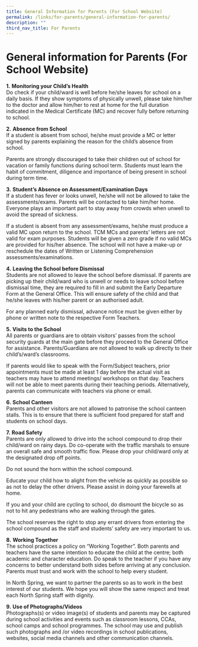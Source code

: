 ```yaml
---
title: General Information for Parents (For School Website)
permalink: /links/for-parents/general-information-for-parents/
description: ""
third_nav_title: For Parents
---
```

General information for Parents (For School Website)
====================================================

**1.** **Monitoring your Child’s Health** <br>
Do check if your child/ward is well before he/she leaves for school on a daily basis. If they show symptoms of physically unwell, please take him/her to the doctor and allow him/her to rest at home for the full duration indicated in the Medical Certificate (MC) and recover fully before returning to school.

**2.** **Absence from School** <br>
If a student is absent from school, he/she must provide a MC or letter signed by parents explaining the reason for the child’s absence from school. 

Parents are strongly discouraged to take their children out of school for vacation or family functions during school term. Students must learn the habit of commitment, diligence and importance of being present in school during term time.

**3.** **Student’s Absence on Assessment/Examination Days** <br>
If a student has fever or looks unwell, he/she will not be allowed to take the assessments/exams. Parents will be contacted to take him/her home. Everyone plays an important part to stay away from crowds when unwell to avoid the spread of sickness.

If a student is absent from any assessment/exams, he/she must produce a valid MC upon return to the school. TCM MCs and parents’ letters are not valid for exam purposes. Students will be given a zero grade if no valid MCs are provided for his/her absence. The school will not have a make-up or reschedule the dates of Written or Listening Comprehension assessments/examinations.

**4.** **Leaving the School before Dismissal** <br>
Students are not allowed to leave the school before dismissal. If parents are picking up their child/ward who is unwell or needs to leave school before dismissal time, they are required to fill in and submit the Early Departure Form at the General Office. This will ensure safety of the child and that he/she leaves with his/her parent or an authorised adult. 

For any planned early dismissal, advance notice must be given either by phone or written note to the respective Form Teachers.

**5.** **Visits to the School** <br>
All parents or guardians are to obtain visitors’ passes from the school security guards at the main gate before they proceed to the General Office for assistance. Parents/Guardians are not allowed to walk up directly to their child’s/ward’s classrooms.

If parents would like to speak with the Form/Subject teachers, prior appointments must be made at least 1 day before the actual visit as teachers may have to attend meetings/ workshops on that day. Teachers will not be able to meet parents during their teaching periods. Alternatively, parents can communicate with teachers via phone or email.

**6.** **School Canteen** <br>
Parents and other visitors are not allowed to patronise the school canteen stalls. This is to ensure that there is sufficient food prepared for staff and students on school days.

**7.** **Road Safety** <br>
Parents are only allowed to drive into the school compound to drop their child/ward on rainy days. Do co-operate with the traffic marshals to ensure an overall safe and smooth traffic flow. Please drop your child/ward only at the designated drop off points. 

Do not sound the horn within the school compound. 

Educate your child how to alight from the vehicle as quickly as possible so as not to delay the other drivers. Please assist in doing your farewells at home. 

If you and your child are cycling to school, do dismount the bicycle so as not to hit any pedestrians who are walking through the gates. 

The school reserves the right to stop any errant drivers from entering the school compound as the staff and students’ safety are very important to us.

**8.** **Working Together**<br>
The school practices a policy on “Working Together”. Both parents and teachers have the same intention to educate the child at the centre; both academic and character education. Do speak to the teacher if you have any concerns to better understand both sides before arriving at any conclusion. Parents must trust and work with the school to help every student.

In North Spring, we want to partner the parents so as to work in the best interest of our students. We hope you will show the same respect and treat each North Spring staff with dignity.

**9.** **Use of Photographs/Videos**<br>
Photographs(s) or video image(s) of students and parents may be captured during school activities and events such as classroom lessons, CCAs, school camps and school programmes. The school may use and publish such photographs and /or video recordings in school publications, websites, social media channels and other communication channels.
